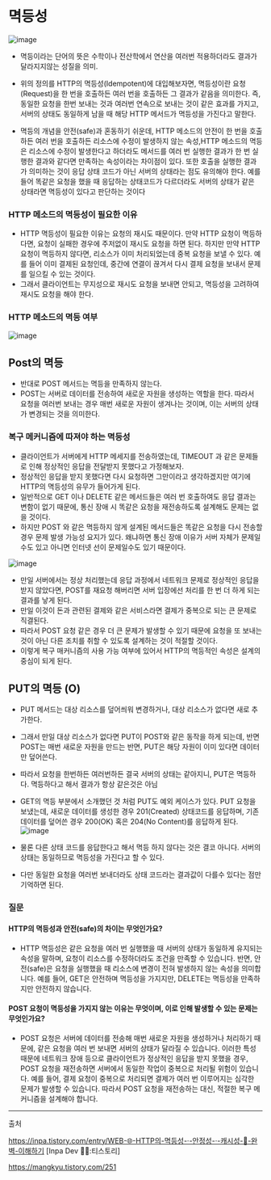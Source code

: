 # 멱등성
![image](https://github.com/user-attachments/assets/c6eac13c-ffd1-4753-93e4-f2d1c7128bdb)

- 멱등이라는 단어의 뜻은 수학이나 전산학에서 연산을 여러번 적용하더라도 결과가 달라지지않는 성질을 의미.
- 위의 정의를 HTTP의 멱등성(Idempotent)에 대입해보자면, 멱등성이란 요청(Request)을 한 번을 호출하든 여러 번을 호출하든 그 결과가 같음을 의미한다. 즉, 동일한 요청을 한번 보내는 것과 여러번 연속으로 보내는 것이 같은 효과를 가지고, 서버의 상태도 동일하게 남을 때 해당 HTTP 메서드가 멱등성을 가진다고 말한다.

- 멱등의 개념을 안전(safe)과 혼동하기 쉬운데, HTTP 메소드의 안전이 한 번을 호출하든 여러 번을 호출하든 리소스에 수정이 발생하지 않는 속성,HTTP 메소드의 멱등은 리소스에 수정이 발생한다고 하더라도 메서드를 여러 번 실행한 결과가 한 번 실행한 결과와 같다면 만족하는 속성이라는 차이점이 있다. 또한 호출을 실행한 결과가 의미하는 것이 응답 상태 코드가 아닌 서버의 상태라는 점도 유의해야 한다. 예를들어 똑같은 요청을 했을 때 응답하는 상태코드가 다르더라도 서버의 상태가 같은 상태라면 멱등성이 있다고 판단하는 것이다

###  HTTP 메소드의 멱등성이 필요한 이유
- HTTP 멱등성이 필요한 이유는 요청의 재시도 때문이다. 만약 HTTP 요청이 멱등하다면, 요청이 실패한 경우에 주저없이 재시도 요청을 하면 된다. 하지만 만약 HTTP 요청이 멱등하지 않다면, 리소스가 이미 처리되었는데 중복 요청을 보낼 수 있다. 예를 들어 이미 결제된 요청인데, 중간에 연결이 끊겨서 다시 결제 요청을 보내서 문제를 일으킬 수 있는 것이다. 
- 그래서 클라이언트는 무지성으로 재시도 요청을 보내면 안되고, 멱등성을 고려하여 재시도 요청을 해야 한다.

### HTTP 메소드의 멱등 여부 
![image](https://github.com/user-attachments/assets/c823641c-92ef-47ad-b228-0f057c7ce12e)


## Post의 멱등
- 반대로 POST 메서드는 멱등을 만족하지 않는다.
- POST는 서버로 데이터를 전송하여 새로운 자원을 생성하는 역할을 한다. 따라서 요청을 여러번 보내는 경우 매번 새로운 자원이 생겨나는 것이며, 이는 서버의 상태가 변경되는 것을 의미한다. 

### 복구 메커니즘에 따져야 하는 멱등성
- 클라이언트가 서버에게 HTTP 메세지를 전송하였는데, TIMEOUT 과 같은 문제들로 인해 정상적인 응답을 전달받지 못했다고 가정해보자.
- 정상적인 응답을 받지 못했다면 다시 요청하면 그만이라고 생각하겠지만 여기에 HTTP의 멱등성의 유무가 들어가게 된다.
- 일반적으로 GET 이나 DELETE 같은 메서드들은 여러 번 호출하여도 응답 결과는 변함이 없기 때문에, 통신 장애 시 똑같은 요청을 재전송하도록 설계해도 문제는 없을 것이다. 
- 하지만 POST 와 같은 멱등하지 않게 설계된 메서드들은 똑같은 요청을 다시 전송할 경우 문제 발생 가능성 요지가 있다. 왜냐하면 통신 장애 이유가 서버 자체가 문제일수도 있고 아니면 인터넷 선이 문제일수도 있기 때문이다.

![image](https://github.com/user-attachments/assets/7806af7b-4eb2-4c2f-b4bf-c4d6b2c567ef)
- 만일 서버에서는 정상 처리했는데 응답 과정에서 네트워크 문제로 정상적인 응답을 받지 않았다면, POST를 재요청 해버리면 서버 입장에선 처리를 한 번 더 하게 되는 결과를 낳게 된다.
- 만일 이것이 돈과 관련된 결제와 같은 서비스라면 결제가 중복으로 되는 큰 문제로 직결된다.
- 따라서 POST 요청 같은 경우 더 큰 문제가 발생할 수 있기 때문에 요청을 또 보내는 것이 아닌 다른 조치를 취할 수 있도록 설계하는 것이 적절할 것이다.
- 이렇게 복구 매커니즘의 사용 가능 여부에 있어서 HTTP의 멱등적인 속성은 설계의 중심이 되게 된다.

## PUT의 멱등 (O)
- PUT 메서드는 대상 리소스를 덮어씌워 변경하거나, 대상 리소스가 없다면 새로 추가한다.
- 그래서 만일 대상 리소스가 없다면 PUT이 POST와 같은 동작을 하게 되는데, 반면 POST는 매번 새로운 자원을 만드는 반면, PUT은 해당 자원이 이미 있다면 데이터만 덮어쓴다.
- 따라서 요청을 한번하든 여러번하든 결국 서버의 상태는 같아지니, PUT은 멱등하다. 멱등하다고 해서 결과가 항상 같은것은 아님
- GET의 멱등 부분에서 소개했던 것 처럼 PUT도 예외 케이스가 있다. PUT 요청을 보냈는데, 새로운 데이터를 생성한 경우 201(Created) 상태코드를 응답하며, 기존 데이터를 덮어쓴 경우 200(OK) 혹은 204(No Content)를 응답하게 된다.
![image](https://github.com/user-attachments/assets/e29af96b-4985-44f6-8157-610b547a0b8f)

- 물론 다른 상태 코드를 응답한다고 해서 멱등 하지 않다는 것은 결코 아니다. 서버의 상태는 동일하므로 멱등성을 가진다고 할 수 있다.
- 다만 동일한 요청을 여러번 보내더라도 상태 코드라는 결과값이 다를수 있다는 점만 기억하면 된다.

### 질문
#### HTTP의 멱등성과 안전(safe)의 차이는 무엇인가요?
- HTTP 멱등성은 같은 요청을 여러 번 실행했을 때 서버의 상태가 동일하게 유지되는 속성을 말하며, 요청이 리소스를 수정하더라도 조건을 만족할 수 있습니다. 반면, 안전(safe)은 요청을 실행했을 때 리소스에 변경이 전혀 발생하지 않는 속성을 의미합니다. 예를 들어, GET은 안전하며 멱등성을 가지지만, DELETE는 멱등성을 만족하지만 안전하지 않습니다.
#### POST 요청이 멱등성을 가지지 않는 이유는 무엇이며, 이로 인해 발생할 수 있는 문제는 무엇인가요?
- POST 요청은 서버에 데이터를 전송해 매번 새로운 자원을 생성하거나 처리하기 때문에, 같은 요청을 여러 번 보내면 서버의 상태가 달라질 수 있습니다. 이러한 특성 때문에 네트워크 장애 등으로 클라이언트가 정상적인 응답을 받지 못했을 경우, POST 요청을 재전송하면 서버에서 동일한 작업이 중복으로 처리될 위험이 있습니다. 예를 들어, 결제 요청이 중복으로 처리되면 결제가 여러 번 이루어지는 심각한 문제가 발생할 수 있습니다. 따라서 POST 요청을 재전송하는 대신, 적절한 복구 메커니즘을 설계해야 합니다.

----
출처  

https://inpa.tistory.com/entry/WEB-🌐-HTTP의-멱등성-·-안정성-·-캐시성-💯-완벽-이해하기 [Inpa Dev 👨‍💻:티스토리]

https://mangkyu.tistory.com/251